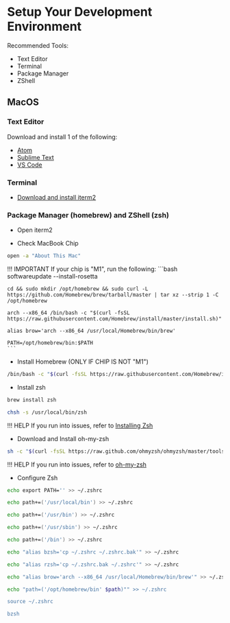 # Setup Your Development Environment

Recommended Tools:

* Text Editor
* Terminal
* Package Manager
* ZShell

## MacOS

### Text Editor

Download and install 1 of the following:

* [Atom](https://atom.io/)
* [Sublime Text](https://www.sublimetext.com/)
* [VS Code](https://code.visualstudio.com/)

### Terminal

* [Download and install iterm2](https://iterm2.com/)

### Package Manager (homebrew) and ZShell (zsh)

* Open iterm2

* Check MacBook Chip
```bash
open -a "About This Mac"
```

!!! IMPORTANT
    If your chip is "M1", run the following:
    ```bash
    softwareupdate --install-rosetta

    cd && sudo mkdir /opt/homebrew && sudo curl -L https://github.com/Homebrew/brew/tarball/master | tar xz --strip 1 -C /opt/homebrew

    arch --x86_64 /bin/bash -c "$(curl -fsSL https://raw.githubusercontent.com/Homebrew/install/master/install.sh)"

    alias brow='arch --x86_64 /usr/local/Homebrew/bin/brew'

    PATH=/opt/homebrew/bin:$PATH
    ```

* Install Homebrew (ONLY IF CHIP IS NOT "M1")
```bash
/bin/bash -c "$(curl -fsSL https://raw.githubusercontent.com/Homebrew/install/HEAD/install.sh)"
```

* Install zsh
```bash
brew install zsh

chsh -s /usr/local/bin/zsh
```

!!! HELP
    If you run into issues, refer to [Installing Zsh](https://github.com/ohmyzsh/ohmyzsh/wiki/Installing-ZSH)

* Download and Install oh-my-zsh
```bash
sh -c "$(curl -fsSL https://raw.github.com/ohmyzsh/ohmyzsh/master/tools/install.sh)"
```

!!! HELP
    If you run into issues, refer to [oh-my-zsh](https://github.com/ohmyzsh/ohmyzsh/wiki/Installing-ZSH)

* Configure Zsh
```zsh
echo export PATH='' >> ~/.zshrc

echo path+=('/usr/local/bin') >> ~/.zshrc

echo path+=('/usr/bin') >> ~/.zshrc

echo path+=('/usr/sbin') >> ~/.zshrc

echo path+=('/bin') >> ~/.zshrc

echo "alias bzsh='cp ~/.zshrc ~/.zshrc.bak'" >> ~/.zshrc

echo "alias rzsh='cp ~/.zshrc.bak ~/.zshrc'" >> ~/.zshrc

echo "alias brow='arch --x86_64 /usr/local/Homebrew/bin/brew'" >> ~/.zshrc

echo "path=('/opt/homebrew/bin' $path)"" >> ~/.zshrc

source ~/.zshrc

bzsh
```
